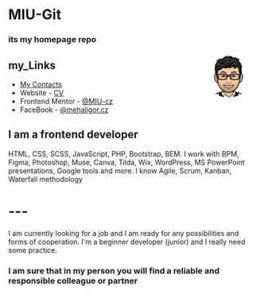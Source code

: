 # MIU-Git

### its my homepage repo

<div style="float:right;margin:0 10px 0 0">
    <img src="./images/autor.png" alt="Autor" width="100px">
</div>

## my_Links

- [My Contacts](https://mehal.my.canva.site)
- Website - [CV](https://sites.google.com/view/zivotopis-miu/kdo-jsem)
- Frontend Mentor - [@MIU-cz](https://www.frontendmentor.io/profile/MIU-cz)
- FaceBook - [@mehaligor.cz](https://www.facebook.com/mehaligor.cz/)

## I am a frontend developer

HTML, CSS, SCSS, JavaScript, PHP, Bootstrap, BEM.
I work with BPM, Figma, Photoshop, Muse, Canva, Tilda, Wix, WordPress, MS PowerPoint presentations, Google tools and more.
I know Agile, Scrum, Kanban, Waterfall methodology

# --- #

I am currently looking for a job and I am ready for any possibilities and forms of cooperation.
I'm a beginner developer (junior) and I really need some practice.

### I am sure that in my person you will find a reliable and responsible colleague or partner
